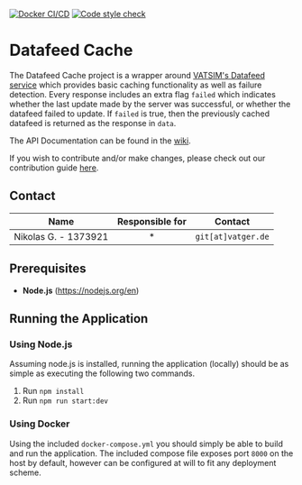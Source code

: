 [![Docker CI/CD](https://github.com/vatger/datafeed-cache/actions/workflows/prod.docker.yml/badge.svg)](https://github.com/vatger/datafeed-cache/actions/workflows/prod.docker.yml)
[![Code style check](https://github.com/vatger/datafeed-cache/actions/workflows/dev.workflow.yml/badge.svg?branch=dev)](https://github.com/vatger/datafeed-cache/actions/workflows/dev.workflow.yml)

# Datafeed Cache

The Datafeed Cache project is a wrapper around [VATSIM's Datafeed service](https://data.vatsim.net/v3/vatsim-data.json) which provides basic caching functionality
as well as failure detection. Every response includes an extra flag `failed` which indicates whether the last update 
made by the server was successful, or whether the datafeed failed to update. If `failed` is true, then the previously cached datafeed is returned
as the response in `data`. 

The API Documentation can be found in the [wiki](https://github.com/vatger/datafeed-cache/wiki).

If you wish to contribute and/or make changes, please check out our contribution guide [here](CONTRIBUTING.md).

## Contact

|         Name         | Responsible for |      Contact       |
|:--------------------:|:---------------:|:------------------:|
| Nikolas G. - 1373921 |        *        | `git[at]vatger.de` |

## Prerequisites
- **Node.js** (https://nodejs.org/en)

## Running the Application

### Using Node.js

Assuming node.js is installed, running the application (locally) should be as simple as executing the following two commands. 

1. Run `npm install`
2. Run `npm run start:dev`

### Using Docker

Using the included `docker-compose.yml` you should simply be able to build and run the application. 
The included compose file exposes port `8000` on the host by default, however can be configured at will to fit any deployment scheme.
